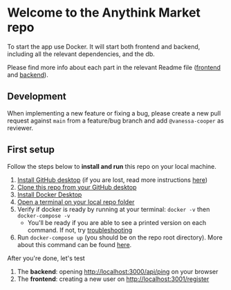 # Welcome to the Anythink Market repo

To start the app use Docker. It will start both frontend and backend, including all the relevant dependencies, and the db.

Please find more info about each part in the relevant Readme file ([frontend](frontend/readme.md) and [backend](backend/README.md)).

## Development

When implementing a new feature or fixing a bug, please create a new pull request against `main` from a feature/bug branch and add `@vanessa-cooper` as reviewer.

## First setup

Follow the steps below to **install and run** this repo on your local machine.

1. [Install GitHub desktop](https://desktop.github.com/) (if you are lost, read more instructions [here](https://docs.github.com/en/desktop/installing-and-configuring-github-desktop))
2. [Clone this repo from your GitHub desktop](https://docs.github.com/en/desktop/contributing-and-collaborating-using-github-desktop/adding-and-cloning-repositories/cloning-and-forking-repositories-from-github-desktop)
3. [Install Docker Desktop](https://docs.docker.com/get-docker/)
4. [Open a terminal on your local repo folder](https://www.groovypost.com/howto/open-command-window-terminal-window-specific-folder-windows-mac-linux/)
5. Verify if docker is ready by running at your terminal: `docker -v` then `docker-compose -v`  
    - You'll be ready if you are able to see a printed version on each command. If not, try [troubleshooting](https://docs.docker.com/desktop/troubleshoot/overview/)
6. Run `docker-compose up` (you should be on the repo root directory). More about this command can be found [here](https://docs.docker.com/engine/reference/commandline/compose_up/).


After you're done, let's test

1. The **backend**: opening <http://localhost:3000/api/ping> on your browser
2. The **frontend**: creating a new user on <http://localhost:3001/register>